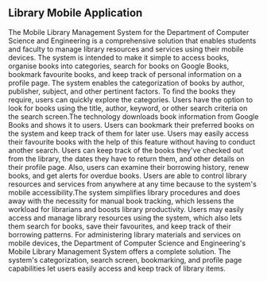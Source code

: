 ## Library Mobile Application

The Mobile Library Management System for the Department of Computer Science and Engineering is a comprehensive solution that enables students and faculty to manage library resources and services using their mobile devices. The system is intended to make it simple to access books, organise books into categories, search for books on Google Books, bookmark favourite books, and keep track of personal information on a profile page. The system enables the categorization of books by author, publisher, subject, and other pertinent factors. To find the books they require, users can quickly explore the categories. Users have the option to look for books using the title, author, keyword, or other search criteria on the search screen.The technology downloads book information from Google Books and shows it to users. Users can bookmark their preferred books on the system and keep track of them for later use. Users may easily access their favourite books with the help of this feature without having to conduct another search. Users can keep track of the books they've checked out from the library, the dates they have to return them, and other details on their profile page. Also, users can examine their borrowing history, renew books, and get alerts for overdue books. Users are able to control library resources and services from anywhere at any time because to the system's mobile accessibility.The system simplifies library procedures and does away with the necessity for manual book tracking, which lessens the workload for librarians and boosts library productivity. Users may easily access and manage library resources using the system, which also lets them search for books, save their favourites, and keep track of their borrowing patterns. For administering library materials and services on mobile devices, the Department of Computer Science and Engineering's Mobile Library Management System offers a complete solution. The system's categorization, search screen, bookmarking, and profile page capabilities let users easily access and keep track of library items.
